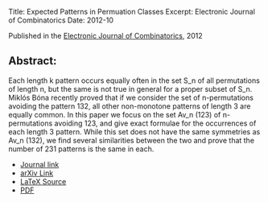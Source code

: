 Title: Expected Patterns in Permuation Classes
Excerpt: Electronic Journal of Combinatorics
Date: 2012-10

Published in the 
[Electronic Journal of Combinatorics](http://www.combinatorics.org), 
2012


## Abstract:
Each length k pattern occurs equally often in the set S_n of all permutations of 
length n, but the same is not true in general for a proper subset of S_n. Miklós 
Bóna recently proved that if we consider the set of n-permutations avoiding the 
pattern 132, all other non-monotone patterns of length 3 are equally common. In 
this paper we focus on the set Av_n (123) of n-permutations avoiding 123, and 
give exact formulae for the occurrences of each length 3 pattern. While this set 
does not have the same symmetries as Av_n (132), we find several similarities 
between the two and prove that the number of 231 patterns is the same in each.


- [Journal link](http://www.combinatorics.org/ojs/index.php/eljc/article/view/v19i3p43)
- [arXiv Link](http://arxiv.org/abs/1206.0320)
- [LaTeX Source]({filename}/pdfs/expat.tex)
- [PDF]({filename}/pdfs/expat.pdf)
